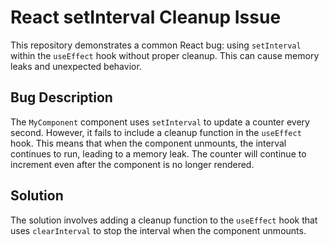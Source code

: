 # React setInterval Cleanup Issue

This repository demonstrates a common React bug: using `setInterval` within the `useEffect` hook without proper cleanup. This can cause memory leaks and unexpected behavior.

## Bug Description

The `MyComponent` component uses `setInterval` to update a counter every second. However, it fails to include a cleanup function in the `useEffect` hook.  This means that when the component unmounts, the interval continues to run, leading to a memory leak.  The counter will continue to increment even after the component is no longer rendered. 

## Solution

The solution involves adding a cleanup function to the `useEffect` hook that uses `clearInterval` to stop the interval when the component unmounts.
